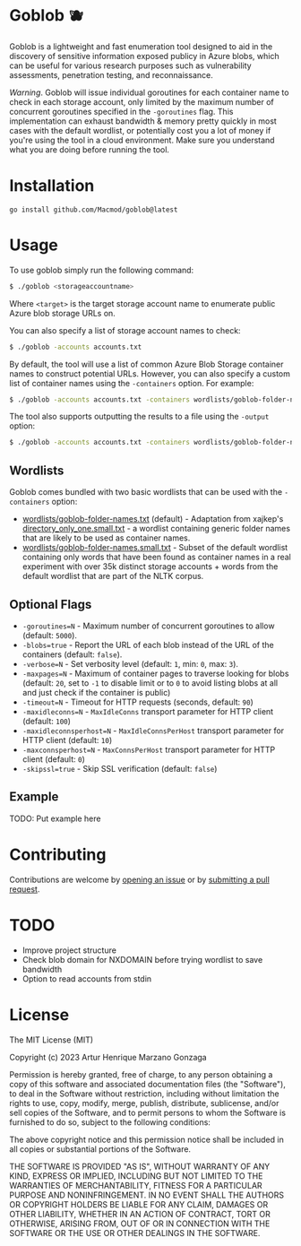 # Goblob 🫐

Goblob is a lightweight and fast enumeration tool designed to aid in the discovery of sensitive information exposed publicy in Azure blobs, which can be useful for various research purposes such as vulnerability assessments, penetration testing, and reconnaissance.

*Warning*. Goblob will issue individual goroutines for each container name to check in each storage account, only limited by the maximum number of concurrent goroutines specified in the `-goroutines` flag. This implementation can exhaust bandwidth & memory pretty quickly in most cases with the default wordlist, or potentially cost you a lot of money if you're using the tool in a cloud environment. Make sure you understand what you are doing before running the tool.

# Installation
`go install github.com/Macmod/goblob@latest`

# Usage

To use goblob simply run the following command:

```bash
$ ./goblob <storageaccountname>
```

Where `<target>` is the target storage account name to enumerate public Azure blob storage URLs on.

You can also specify a list of storage account names to check:
```bash
$ ./goblob -accounts accounts.txt
```

By default, the tool will use a list of common Azure Blob Storage container names to construct potential URLs. However, you can also specify a custom list of container names using the `-containers` option. For example:

```bash
$ ./goblob -accounts accounts.txt -containers wordlists/goblob-folder-names.txt
```

The tool also supports outputting the results to a file using the `-output` option:
```bash
$ ./goblob -accounts accounts.txt -containers wordlists/goblob-folder-names.txt -output results.txt
```

## Wordlists

Goblob comes bundled with two basic wordlists that can be used with the `-containers` option:

- [wordlists/goblob-folder-names.txt](wordlists/goblob-folder-names.txt) (default) - Adaptation from xajkep's [directory_only_one.small.txt](https://github.com/xajkep/wordlists/blob/master/discovery/directory_only_one.small.txt) - a wordlist containing generic folder names that are likely to be used as container names.
- [wordlists/goblob-folder-names.small.txt](wordlists/goblob-folder-names.small.txt) - Subset of the default wordlist containing only words that have been found as container names in a real experiment with over 35k distinct storage accounts + words from the default wordlist that are part of the NLTK corpus.

## Optional Flags
- `-goroutines=N` - Maximum number of concurrent goroutines to allow (default: `5000`).
- `-blobs=true` - Report the URL of each blob instead of the URL of the containers (default: `false`).
- `-verbose=N` - Set verbosity level (default: `1`, min: `0`, max: `3`).
- `-maxpages=N` - Maximum of container pages to traverse looking for blobs (default: `20`, set to `-1` to disable limit or to `0` to avoid listing blobs at all and just check if the container is public)
- `-timeout=N` - Timeout for HTTP requests (seconds, default: `90`)
- `-maxidleconns=N` - `MaxIdleConns` transport parameter for HTTP client (default: `100`)
- `-maxidleconnsperhost=N` - `MaxIdleConnsPerHost` transport parameter for HTTP client (default: `10`)
- `-maxconnsperhost=N` - `MaxConnsPerHost` transport parameter for HTTP client (default: `0`)
- `-skipssl=true` - Skip SSL verification (default: `false`)

## Example

TODO: Put example here

# Contributing
Contributions are welcome by [opening an issue](https://github.com/Macmod/goblob/issues/new) or by [submitting a pull request](https://github.com/Macmod/goblob/pulls).

# TODO
* Improve project structure
* Check blob domain for NXDOMAIN before trying wordlist to save bandwidth
* Option to read accounts from stdin

# License
The MIT License (MIT)

Copyright (c) 2023 Artur Henrique Marzano Gonzaga

Permission is hereby granted, free of charge, to any person
obtaining a copy of this software and associated documentation
files (the "Software"), to deal in the Software without
restriction, including without limitation the rights to use,
copy, modify, merge, publish, distribute, sublicense, and/or sell
copies of the Software, and to permit persons to whom the
Software is furnished to do so, subject to the following
conditions:

The above copyright notice and this permission notice shall be
included in all copies or substantial portions of the Software.

THE SOFTWARE IS PROVIDED "AS IS", WITHOUT WARRANTY OF ANY KIND,
EXPRESS OR IMPLIED, INCLUDING BUT NOT LIMITED TO THE WARRANTIES
OF MERCHANTABILITY, FITNESS FOR A PARTICULAR PURPOSE AND
NONINFRINGEMENT. IN NO EVENT SHALL THE AUTHORS OR COPYRIGHT
HOLDERS BE LIABLE FOR ANY CLAIM, DAMAGES OR OTHER LIABILITY,
WHETHER IN AN ACTION OF CONTRACT, TORT OR OTHERWISE, ARISING
FROM, OUT OF OR IN CONNECTION WITH THE SOFTWARE OR THE USE OR
OTHER DEALINGS IN THE SOFTWARE.

